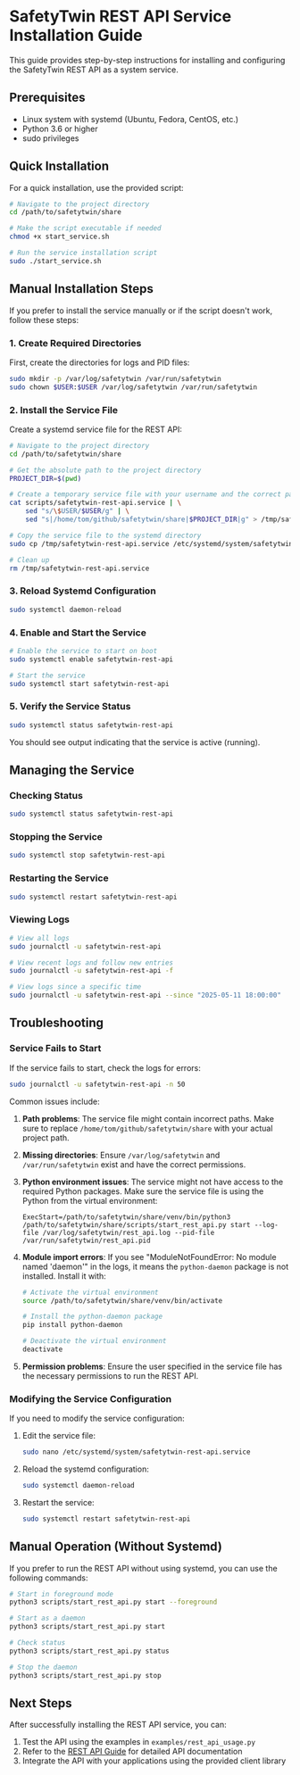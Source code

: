 # SafetyTwin REST API Service Installation Guide

This guide provides step-by-step instructions for installing and configuring the SafetyTwin REST API as a system service.

## Prerequisites

- Linux system with systemd (Ubuntu, Fedora, CentOS, etc.)
- Python 3.6 or higher
- sudo privileges

## Quick Installation

For a quick installation, use the provided script:

```bash
# Navigate to the project directory
cd /path/to/safetytwin/share

# Make the script executable if needed
chmod +x start_service.sh

# Run the service installation script
sudo ./start_service.sh
```

## Manual Installation Steps

If you prefer to install the service manually or if the script doesn't work, follow these steps:

### 1. Create Required Directories

First, create the directories for logs and PID files:

```bash
sudo mkdir -p /var/log/safetytwin /var/run/safetytwin
sudo chown $USER:$USER /var/log/safetytwin /var/run/safetytwin
```

### 2. Install the Service File

Create a systemd service file for the REST API:

```bash
# Navigate to the project directory
cd /path/to/safetytwin/share

# Get the absolute path to the project directory
PROJECT_DIR=$(pwd)

# Create a temporary service file with your username and the correct path
cat scripts/safetytwin-rest-api.service | \
    sed "s/\$USER/$USER/g" | \
    sed "s|/home/tom/github/safetytwin/share|$PROJECT_DIR|g" > /tmp/safetytwin-rest-api.service

# Copy the service file to the systemd directory
sudo cp /tmp/safetytwin-rest-api.service /etc/systemd/system/safetytwin-rest-api.service

# Clean up
rm /tmp/safetytwin-rest-api.service
```

### 3. Reload Systemd Configuration

```bash
sudo systemctl daemon-reload
```

### 4. Enable and Start the Service

```bash
# Enable the service to start on boot
sudo systemctl enable safetytwin-rest-api

# Start the service
sudo systemctl start safetytwin-rest-api
```

### 5. Verify the Service Status

```bash
sudo systemctl status safetytwin-rest-api
```

You should see output indicating that the service is active (running).

## Managing the Service

### Checking Status

```bash
sudo systemctl status safetytwin-rest-api
```

### Stopping the Service

```bash
sudo systemctl stop safetytwin-rest-api
```

### Restarting the Service

```bash
sudo systemctl restart safetytwin-rest-api
```

### Viewing Logs

```bash
# View all logs
sudo journalctl -u safetytwin-rest-api

# View recent logs and follow new entries
sudo journalctl -u safetytwin-rest-api -f

# View logs since a specific time
sudo journalctl -u safetytwin-rest-api --since "2025-05-11 18:00:00"
```

## Troubleshooting

### Service Fails to Start

If the service fails to start, check the logs for errors:

```bash
sudo journalctl -u safetytwin-rest-api -n 50
```

Common issues include:

1. **Path problems**: The service file might contain incorrect paths. Make sure to replace `/home/tom/github/safetytwin/share` with your actual project path.

2. **Missing directories**: Ensure `/var/log/safetytwin` and `/var/run/safetytwin` exist and have the correct permissions.

3. **Python environment issues**: The service might not have access to the required Python packages. Make sure the service file is using the Python from the virtual environment:

   ```
   ExecStart=/path/to/safetytwin/share/venv/bin/python3 /path/to/safetytwin/share/scripts/start_rest_api.py start --log-file /var/log/safetytwin/rest_api.log --pid-file /var/run/safetytwin/rest_api.pid
   ```

4. **Module import errors**: If you see "ModuleNotFoundError: No module named 'daemon'" in the logs, it means the `python-daemon` package is not installed. Install it with:

   ```bash
   # Activate the virtual environment
   source /path/to/safetytwin/share/venv/bin/activate
   
   # Install the python-daemon package
   pip install python-daemon
   
   # Deactivate the virtual environment
   deactivate
   ```

5. **Permission problems**: Ensure the user specified in the service file has the necessary permissions to run the REST API.

### Modifying the Service Configuration

If you need to modify the service configuration:

1. Edit the service file:

   ```bash
   sudo nano /etc/systemd/system/safetytwin-rest-api.service
   ```

2. Reload the systemd configuration:

   ```bash
   sudo systemctl daemon-reload
   ```

3. Restart the service:

   ```bash
   sudo systemctl restart safetytwin-rest-api
   ```

## Manual Operation (Without Systemd)

If you prefer to run the REST API without using systemd, you can use the following commands:

```bash
# Start in foreground mode
python3 scripts/start_rest_api.py start --foreground

# Start as a daemon
python3 scripts/start_rest_api.py start

# Check status
python3 scripts/start_rest_api.py status

# Stop the daemon
python3 scripts/start_rest_api.py stop
```

## Next Steps

After successfully installing the REST API service, you can:

1. Test the API using the examples in `examples/rest_api_usage.py`
2. Refer to the [REST API Guide](rest_api_guide.md) for detailed API documentation
3. Integrate the API with your applications using the provided client library
